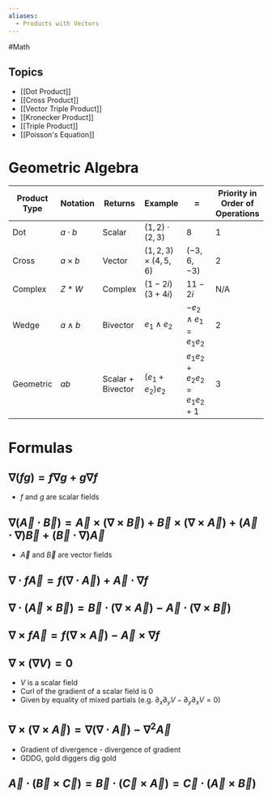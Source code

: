 ```yaml
---
aliases:
  - Products with Vectors
---
```

#Math 
## Topics
* [[Dot Product]]
* [[Cross Product]]
* [[Vector Triple Product]]
* [[Kronecker Product]]
* [[Triple Product]]
* [[Poisson's Equation]]
# Geometric Algebra
| Product Type | Notation     | Returns           | Example                     | $=$                          | Priority in Order of Operations |
| ------------ | ------------ | ----------------- | --------------------------- | ---------------------------- | ------------------------------- |
| Dot          | $a \cdot b$  | Scalar            | $(1,2) \cdot (2,3)$         | $8$                          | 1                               |
| Cross        | $a \times b$ | Vector            | $(1,2, 3) \times (4, 5, 6)$ | $(-3,6,-3)$                  | 2                               |
| Complex      | $Z * W$      | Complex           | $(1-2i)(3+4i)$              | $11-2i$                      | N/A                             |
| Wedge        | $a \wedge b$ | Bivector          | $e_1 \wedge e_2$            | $-e_2 \wedge e_1 = e_1e_2$   | 2                               |
| Geometric    | $ab$         | Scalar + Bivector | $(e_1+e_2)e_2$              | $e_1e_2+e_2e_2 = e_1e_2 + 1$ | 3                               |
# Formulas
## $\displaystyle \nabla (fg)=f\nabla g+g\nabla f$
* $\displaystyle f$ and $\displaystyle g$ are scalar fields
## $\displaystyle \nabla (\vec{A}\cdot \vec{B})=\vec{A}\times (\nabla \times \vec{B})+\vec{B}\times (\nabla \times \vec{A})+(\vec{A}\cdot \nabla )\vec{B}+(\vec{B}\cdot \nabla )\vec{A}$
* $\displaystyle \vec{A}$ and $\displaystyle \vec{B}$ are vector fields
## $\displaystyle \nabla \cdot f\vec{A}=f(\nabla \cdot \vec{A})+\vec{A}\cdot \nabla f$
## $\displaystyle \nabla \cdot (\vec{A}\times \vec{B})=\vec{B}\cdot (\nabla \times \vec{A})-\vec{A}\cdot (\nabla \times \vec{B})$
## $\displaystyle \nabla \times f\vec{A}=f(\nabla \times \vec{A})-\vec{A}\times \nabla f$
## $\displaystyle \nabla \times(\nabla V)=0$
* $\displaystyle V$ is a scalar field
* Curl of the gradient of a scalar field is 0
* Given by equality of mixed partials (e.g. $\displaystyle \partial_{x}\partial_{y}V-\partial_{y}\partial_{x}V=0$)
## $\displaystyle \nabla \times (\nabla \times \vec{A})=\nabla (\nabla \cdot \vec{A})-\nabla ^{2} \vec{A}$
* Gradient of divergence - divergence of gradient
* GDDG, gold diggers dig gold
## $\displaystyle \vec{A}\cdot (\vec{B}\times \vec{C})=\vec{B}\cdot (\vec{C}\times  \vec{A})=\vec{C}\cdot (\vec{A}\times \vec{B})$
